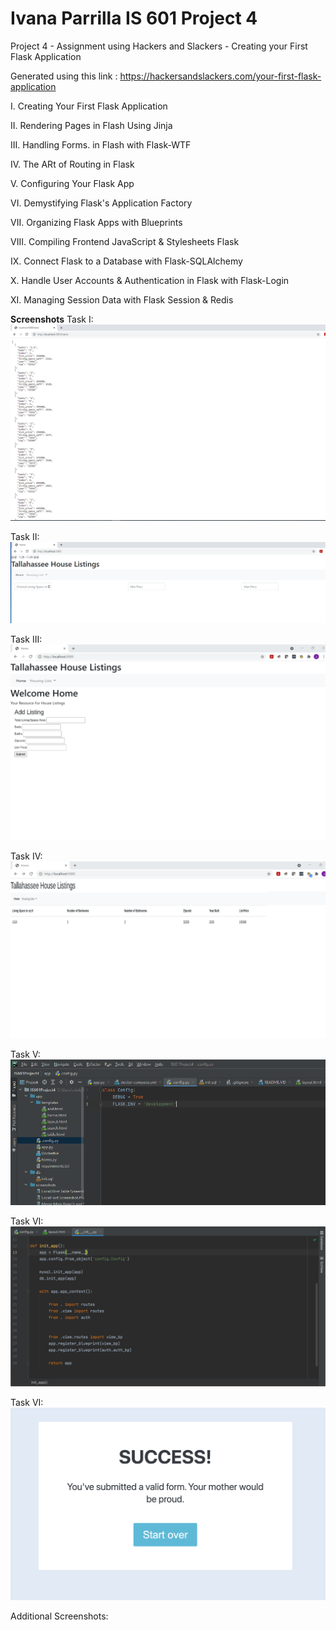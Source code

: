 # Ivana Parrilla IS 601 Project 4
Project 4 - Assignment using Hackers and Slackers - Creating your First Flask Application

Generated using this link : https://hackersandslackers.com/your-first-flask-application

I. Creating Your First Flask Application

II. Rendering Pages in Flash Using Jinja

III. Handling Forms. in Flash with Flask-WTF

IV. The ARt of Routing in Flask

V. Configuring Your Flask App

VI. Demystifying Flask's Application Factory

VII. Organizing Flask Apps with Blueprints

VIII. Compiling Frontend JavaScript & Stylesheets Flask

IX. Connect Flask to a Database with Flask-SQLAlchemy

X. Handle User Accounts & Authentication in Flask with Flask-Login

XI. Managing Session Data with Flask Session & Redis

**Screenshots**
Task I: 
![image1](/screenshots/Task%201%20Local%20Host%20Table%20Screenshot.PNG)

Task II:
![image](/screenshots/Task%202%20in%20local%20host.PNG)

Task III:
![image](/screenshots/Task%203%20Local%20Host%20Screenshot.png)

Task IV:
![image](/screenshots/Task%204%20local%20host.png)

Task V:
![image](/screenshots/Task%205%20Pycharm%20Config%20Feature.PNG)

Task VI:
![image](/screenshots/TaskVIPycharmCode.png)

Task VI:
![image](screenshots/TaskVISuccess.png)

Additional Screenshots:



